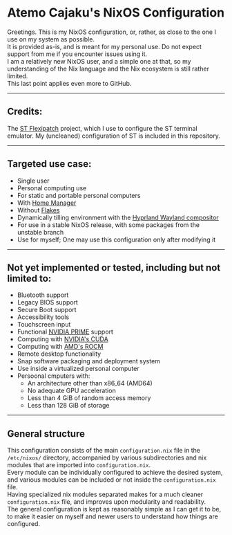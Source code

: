 # Atemo Cajaku's NixOS Configuration

Greetings. This is my NixOS configuration, or, rather, as close to the one I use on my system as possible. \
It is provided as-is, and is meant for my personal use. Do not expect support from me if you encounter issues using it. \
I am a relatively new NixOS user, and a simple one at that, so my understanding of the Nix language and the Nix ecosystem is still rather limited. \
This last point applies even more to GitHub.

---

## Credits:
The [ST Flexipatch](https://github.com/bakkeby/st-flexipatch) project, which I use to configure the ST terminal emulator. My (uncleaned) configuration of ST is included in this repository.

---

## Targeted use case:
- Single user
- Personal computing use
- For static and portable personal computers
- With [Home Manager](https://github.com/nix-community/home-manager)
- Without [Flakes](https://wiki.nixos.org/wiki/Flakes)
- Dynamically tilling environment with the [Hyprland Wayland compositor](https://github.com/hyprwm/Hyprland)
- For use in a stable NixOS release, with some packages from the unstable branch
- Use for myself; One may use this configuration only after modifying it

---

## Not yet implemented or tested, including but not limited to:
- Bluetooth support
- Legacy BIOS support
- Secure Boot support
- Accessibility tools
- Touchscreen input
- Functional [NVIDIA PRIME](https://wiki.nixos.org/wiki/Nvidia#Laptop_configuration:_hybrid_graphics_(Nvidia_Optimus_PRIME)) support
- Computing with [NVIDIA's CUDA](https://wiki.nixos.org/wiki/CUDA)
- Computing with [AMD's ROCM](https://wiki.nixos.org/wiki/AMD_GPU#HIP)
- Remote desktop functionality
- Snap software packaging and deployment system
- Use inside a virtualized personal computer
- Persoonal cmputers with:
  - An architecture other than x86_64 (AMD64)
  - No adequate GPU acceleration
  - Less than 4 GiB of random access memory
  - Less than 128 GiB of storage

---

## General structure
This configuration consists of the main `configuration.nix` file in the `/etc/nixos/` directory, accompanied by various subdirectories and nix modules that are imported into `configuration.nix`. \
Every module can be individually configured to achieve the desired system, and various modules can be included or not inside the `configuration.nix` file. \
Having specialized nix modules separated makes for a much cleaner `configuration.nix` file, and improves upon modularity and readability. \
The general configuration is kept as reasonably simple as I can get it to be, to make it easier on myself and newer users to understand how things are configured.
